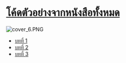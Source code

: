 # [โค้ดตัวอย่างจากหนังสือทั้งหมด]( https://www.se-ed.com/product/พัฒนาเว็บแอปพลิเคชั่นด้วย-JavaScript.aspx?no=9786160825394)
![cover_6.PNG](https://github.com/adminho/javascript/blob/master/images/cover_6.PNG)


* [บทที่ 1](Chapter1.md)
* [บทที่ 2](Chapter2.md)
* [บทที่ 3](Chapter3.md)


